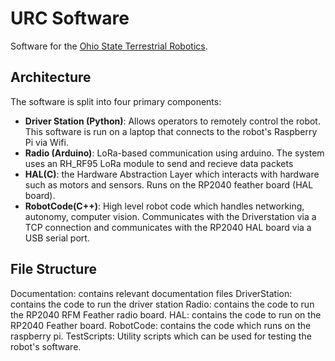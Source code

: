 # URC Software
Software for the [Ohio State Terrestrial Robotics](https://org.osu.edu/firstrobotics/urc/).

## Architecture

The software is split into four primary components:

- **Driver Station (Python)**: Allows operators to remotely control the robot. This software is run on a laptop that connects to the robot's Raspberry Pi via Wifi.
- **Radio (Arduino)**: LoRa-based communication using arduino. The system uses an RH_RF95 LoRa module to send and recieve data packets  
- **HAL(C)**: the Hardware Abstraction Layer which interacts with hardware such as motors and sensors. Runs on the RP2040 feather board (HAL board).
- **RobotCode(C++)**: High level robot code which handles networking, autonomy, computer vision. Communicates with the Driverstation via a TCP connection and communicates with the RP2040 HAL board via a USB serial port.


## File Structure

Documentation: contains relevant documentation files
DriverStation: contains the code to run the driver station
Radio: contains the code to run the RP2040 RFM Feather radio board. 
HAL: contains the code to run on the RP2040 Feather board.
RobotCode: contains the code which runs on the raspberry pi.
TestScripts: Utility scripts which can be used for testing the robot's software.
